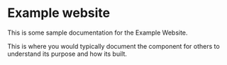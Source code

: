 # Example website

This is some sample documentation for the Example Website.

This is where you would typically document the component for others to understand its purpose and how its built.
